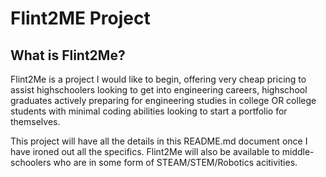 # Flint2ME Project

## What is Flint2Me?
Flint2Me is a project I would like to begin, offering very cheap pricing to assist highschoolers looking to get into engineering careers, highschool graduates actively preparing for engineering studies in college OR college students with minimal coding abilities looking to start a portfolio for themselves.

This project will have all the details in this README.md document once I have ironed out all the specifics. Flint2Me will also be available to middle-schoolers who are in some form of STEAM/STEM/Robotics acitivities.